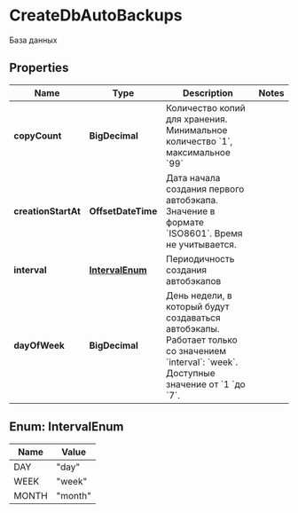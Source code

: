 

# CreateDbAutoBackups

База данных

## Properties

| Name | Type | Description | Notes |
|------------ | ------------- | ------------- | -------------|
|**copyCount** | **BigDecimal** | Количество копий для хранения. Минимальное количество &#x60;1&#x60;, максимальное &#x60;99&#x60; |  |
|**creationStartAt** | **OffsetDateTime** | Дата начала создания первого автобэкапа. Значение в формате &#x60;ISO8601&#x60;. Время не учитывается. |  |
|**interval** | [**IntervalEnum**](#IntervalEnum) | Периодичность создания автобэкапов |  |
|**dayOfWeek** | **BigDecimal** | День недели, в который будут создаваться автобэкапы. Работает только со значением &#x60;interval&#x60;: &#x60;week&#x60;. Доступные значение от &#x60;1 &#x60;до &#x60;7&#x60;. |  |



## Enum: IntervalEnum

| Name | Value |
|---- | -----|
| DAY | &quot;day&quot; |
| WEEK | &quot;week&quot; |
| MONTH | &quot;month&quot; |



